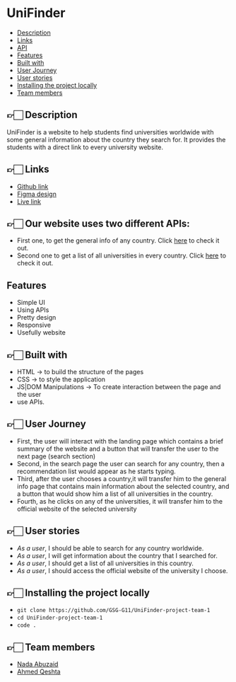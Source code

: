 # UniFinder

-   [Description](#desc)
-   [Links](#links)
-   [API](#API)
-   [Features](#features)
-   [Built with](#built)
-   [User Journey](#Journey)
-   [User stories](#stories)
-   [Installing the project locally](#install)
-   [Team members](#team)

## 👉🏻 **Description** <span id='desc'></span>

UniFinder is a website to help students find universities worldwide with some general information about the country they search for. It provides the students with a direct link to every university website.

## 👉🏻 **Links** <span id='links'></span>

-   [Github link](https://github.com/GSG-G11/UniFinder-project-team-1)
-   [Figma design](https://www.figma.com/file/667LkL2JWePEJSLGw8ON0E/UniFinder?node-id=0%3A1)
-   [Live link](https://gsg-g11.github.io/UniFinder-project-team-1/)

## 👉🏻 **Our website uses two different APIs:** <span id='API'></span>

-   First one, to get the general info of any country. Click [here](https://restcountries.com/) to check it out.
-   Second one to get a list of all universities in every country. Click [here](https://github.com/Hipo/university-domains-list) to check it out.

## **Features** <span id='features'></span>

-   Simple UI
-   Using APIs
-   Pretty design
-   Responsive
-   Usefully website

## 👉🏻 **Built with** <span id='built'></span>

-   HTML → to build the structure of the pages
-   CSS → to style the application
-   JS|DOM Manipulations → To create interaction between the page and the user
-   use APIs.

## 👉🏻 **User Journey** <span id='Journey'></span>

-   First, the user will interact with the landing page which contains a brief summary of the website and a button that will transfer the user to the next page (search section)
-   Second, in the search page the user can search for any country, then a recommendation list would appear as he starts typing.
-   Third, after the user chooses a country,it will transfer him to the general info page that contains main information about the selected country, and a button that would show him a list of all universities in the country.
-   Fourth, as he clicks on any of the universities, it will transfer him to the official website of the selected university

## 👉🏻 **User stories** <span id='stories'></span>

-   _As a user_, I should be able to search for any country worldwide.
-   _As a user_, I will get information about the country that I searched for.
-   _As a user_, I should get a list of all universities in this country.
-   _As a user_, I should access the official website of the university I choose.

## 👉🏻 **Installing the project locally** <span id='install'></span>

-   `git clone https://github.com/GSG-G11/UniFinder-project-team-1 `
-   `cd UniFinder-project-team-1`
-   `code .`

## 👉🏻 **Team members** <span id='team'></span>

-   [Nada Abuzaid](https://github.com/nada-abuzaid)
-   [Ahmed Qeshta](https://github.com/AhmedQeshta)
